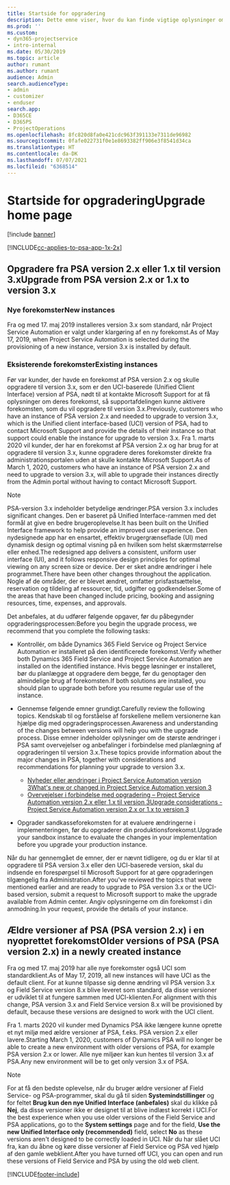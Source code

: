 ```yaml
---
title: Startside for opgradering
description: Dette emne viser, hvor du kan finde vigtige oplysninger om de nye og ændrede funktioner i Dynamics 365 Project Service Automation og processen for opgradering til den nyeste version.
ms.prod: ''
ms.custom:
- dyn365-projectservice
- intro-internal
ms.date: 05/30/2019
ms.topic: article
author: rumant
ms.author: rumant
audience: Admin
search.audienceType:
- admin
- customizer
- enduser
search.app:
- D365CE
- D365PS
- ProjectOperations
ms.openlocfilehash: 8fc820d8fa0e421cdc963f391133e7311de96982
ms.sourcegitcommit: 0fafe022731f0e1e8693382ff906e3f8541d34ca
ms.translationtype: HT
ms.contentlocale: da-DK
ms.lasthandoff: 07/07/2021
ms.locfileid: "6368514"
---
```

# <a name="upgrade-home-page"></a><span data-ttu-id="715fa-103">Startside for opgradering</span><span class="sxs-lookup"><span data-stu-id="715fa-103">Upgrade home page</span></span>

[!include [banner](../includes/psa-now-project-operations.md)]

[!INCLUDE[cc-applies-to-psa-app-1x-2x](../includes/cc-applies-to-psa-app-1x-2x.md)]

## <a name="upgrade-from-psa-version-2x-or-1x-to-version-3x"></a><span data-ttu-id="715fa-104">Opgradere fra PSA version 2.x eller 1.x til version 3.x</span><span class="sxs-lookup"><span data-stu-id="715fa-104">Upgrade from PSA version 2.x or 1.x to version 3.x</span></span>

### <a name="new-instances"></a><span data-ttu-id="715fa-105">Nye forekomster</span><span class="sxs-lookup"><span data-stu-id="715fa-105">New instances</span></span>

<span data-ttu-id="715fa-106">Fra og med 17. maj 2019 installeres version 3.x som standard, når Project Service Automation er valgt under klargøring af en ny forekomst.</span><span class="sxs-lookup"><span data-stu-id="715fa-106">As of May 17, 2019, when Project Service Automation is selected during the provisioning of a new instance, version 3.x is installed by default.</span></span>

### <a name="existing-instances"></a><span data-ttu-id="715fa-107">Eksisterende forekomster</span><span class="sxs-lookup"><span data-stu-id="715fa-107">Existing instances</span></span>

<span data-ttu-id="715fa-108">Før var kunder, der havde en forekomst af PSA version 2.x og skulle opgradere til version 3.x, som er den UCI-baserede (Unified Client Interface) version af PSA, nødt til at kontakte Microsoft Support for at få oplysninger om deres forekomst, så supportafdelingen kunne aktivere forekomsten, som du vil opgradere til version 3.x.</span><span class="sxs-lookup"><span data-stu-id="715fa-108">Previously, customers who have an instance of PSA version 2.x and needed to upgrade to version 3.x, which is the Unified client interface-based (UCI) version of PSA, had to contact Microsoft Support and provide the details of their instance so that support could enable the instance for upgrade to version 3.x.</span></span> <span data-ttu-id="715fa-109">Fra 1. marts 2020 vil kunder, der har en forekomst af PSA version 2.x og har brug for at opgradere til version 3.x, kunne opgradere deres forekomster direkte fra administrationsportalen uden at skulle kontakte Microsoft Support.</span><span class="sxs-lookup"><span data-stu-id="715fa-109">As of March 1, 2020, customers who have an instance of PSA version 2.x and need to upgrade to version 3.x, will able to upgrade their instances directly from the Admin portal without having to contact Microsoft Support.</span></span>  

> [!NOTE]
> <span data-ttu-id="715fa-110">PSA-version 3.x indeholder betydelige ændringer.</span><span class="sxs-lookup"><span data-stu-id="715fa-110">PSA version 3.x includes significant changes.</span></span> <span data-ttu-id="715fa-111">Den er baseret på Unified Interface-rammen med det formål at give en bedre brugeroplevelse.</span><span class="sxs-lookup"><span data-stu-id="715fa-111">It has been built on the Unified Interface framework to help provide an improved user experience.</span></span> <span data-ttu-id="715fa-112">Den nydesignede app har en ensartet, effektiv brugergrænseflade (UI) med dynamisk design og optimal visning på en hvilken som helst skærmstørrelse eller enhed.</span><span class="sxs-lookup"><span data-stu-id="715fa-112">The redesigned app delivers a consistent, uniform user interface (UI), and it follows responsive design principles for optimal viewing on any screen size or device.</span></span> <span data-ttu-id="715fa-113">Der er sket andre ændringer i hele programmet.</span><span class="sxs-lookup"><span data-stu-id="715fa-113">There have been other changes throughout the application.</span></span> <span data-ttu-id="715fa-114">Nogle af de områder, der er blevet ændret, omfatter prisfastsættelse, reservation og tildeling af ressourcer, tid, udgifter og godkendelser.</span><span class="sxs-lookup"><span data-stu-id="715fa-114">Some of the areas that have been changed include pricing, booking and assigning resources, time, expenses, and approvals.</span></span>

<span data-ttu-id="715fa-115">Det anbefales, at du udfører følgende opgaver, før du påbegynder opgraderingsprocessen:</span><span class="sxs-lookup"><span data-stu-id="715fa-115">Before you begin the upgrade process, we recommend that you complete the following tasks:</span></span>

- <span data-ttu-id="715fa-116">Kontrollér, om både Dynamics 365 Field Service og Project Service Automation er installeret på den identificerede forekomst.</span><span class="sxs-lookup"><span data-stu-id="715fa-116">Verify whether both Dynamics 365 Field Service and Project Service Automation are installed on the identified instance.</span></span> <span data-ttu-id="715fa-117">Hvis begge løsninger er installeret, bør du planlægge at opgradere dem begge, før du genoptager den almindelige brug af forekomsten.</span><span class="sxs-lookup"><span data-stu-id="715fa-117">If both solutions are installed, you should plan to upgrade both before you resume regular use of the instance.</span></span>
- <span data-ttu-id="715fa-118">Gennemse følgende emner grundigt.</span><span class="sxs-lookup"><span data-stu-id="715fa-118">Carefully review the following topics.</span></span> <span data-ttu-id="715fa-119">Kendskab til og forståelse af forskellene mellem versionerne kan hjælpe dig med opgraderingsprocessen.</span><span class="sxs-lookup"><span data-stu-id="715fa-119">Awareness and understanding of the changes between versions will help you with the upgrade process.</span></span> <span data-ttu-id="715fa-120">Disse emner indeholder oplysninger om de største ændringer i PSA samt overvejelser og anbefalinger i forbindelse med planlægning af opgraderingen til version 3.x.</span><span class="sxs-lookup"><span data-stu-id="715fa-120">These topics provide information about the major changes in PSA, together with considerations and recommendations for planning your upgrade to version 3.x.</span></span>

    - [<span data-ttu-id="715fa-121">Nyheder eller ændringer i Project Service Automation version 3</span><span class="sxs-lookup"><span data-stu-id="715fa-121">What's new or changed in Project Service Automation version 3</span></span>](whats-new-changed-v3.md)
    - [<span data-ttu-id="715fa-122">Overvejelser i forbindelse med opgradering – Project Service Automation version 2.x eller 1.x til version 3</span><span class="sxs-lookup"><span data-stu-id="715fa-122">Upgrade considerations - Project Service Automation version 2.x or 1.x to version 3</span></span>](upgrade-v3.md)

- <span data-ttu-id="715fa-123">Opgrader sandkasseforekomsten for at evaluere ændringerne i implementeringen, før du opgraderer din produktionsforekomst.</span><span class="sxs-lookup"><span data-stu-id="715fa-123">Upgrade your sandbox instance to evaluate the changes in your implementation before you upgrade your production instance.</span></span>

<span data-ttu-id="715fa-124">Når du har gennemgået de emner, der er nævnt tidligere, og du er klar til at opgradere til PSA version 3.x eller den UCI-baserede version, skal du indsende en forespørgsel til Microsoft Support for at gøre opgraderingen tilgængelig fra Administration.</span><span class="sxs-lookup"><span data-stu-id="715fa-124">After you've reviewed the topics that were mentioned earlier and are ready to upgrade to PSA version 3.x or the UCI-based version, submit a request to Microsoft support to make the upgrade available from Admin center.</span></span> <span data-ttu-id="715fa-125">Angiv oplysningerne om din forekomst i din anmodning.</span><span class="sxs-lookup"><span data-stu-id="715fa-125">In your request, provide the details of your instance.</span></span>

## <a name="older-versions-of-psa-psa-version-2x-in-a-newly-created-instance"></a><span data-ttu-id="715fa-126">Ældre versioner af PSA (PSA version 2.x) i en nyoprettet forekomst</span><span class="sxs-lookup"><span data-stu-id="715fa-126">Older versions of PSA (PSA version 2.x) in a newly created instance</span></span>

<span data-ttu-id="715fa-127">Fra og med 17. maj 2019 har alle nye forekomster også UCI som standardklient.</span><span class="sxs-lookup"><span data-stu-id="715fa-127">As of May 17, 2019, all new instances will have UCI as the default client.</span></span> <span data-ttu-id="715fa-128">For at kunne tilpasse sig denne ændring vil PSA version 3.x og Field Service version 8.x blive leveret som standard, da disse versioner er udviklet til at fungere sammen med UCI-klienten.</span><span class="sxs-lookup"><span data-stu-id="715fa-128">For alignment with this change, PSA version 3.x and Field Service version 8.x will be provisioned by default, because these versions are designed to work with the UCI client.</span></span>

<span data-ttu-id="715fa-129">Fra 1. marts 2020 vil kunder med Dynamics PSA ikke længere kunne oprette et nyt miljø med ældre versioner af PSA, f.eks. PSA version 2.x eller lavere.</span><span class="sxs-lookup"><span data-stu-id="715fa-129">Starting March 1, 2020, customers of Dynamics PSA will no longer be able to create a new environment with older versions of PSA, for example PSA version 2.x or lower.</span></span> <span data-ttu-id="715fa-130">Alle nye miljøer kan kun hentes til version 3.x af PSA.</span><span class="sxs-lookup"><span data-stu-id="715fa-130">Any new environment will be to get only version 3.x of PSA.</span></span>

> [!NOTE]
> <span data-ttu-id="715fa-131">For at få den bedste oplevelse, når du bruger ældre versioner af Field Service- og PSA-programmer, skal du gå til siden **Systemindstillinger** og for feltet **Brug kun den nye Unified Interface (anbefales)** skal du klikke på **Nej**, da disse versioner ikke er designet til at blive indlæst korrekt i UCI.</span><span class="sxs-lookup"><span data-stu-id="715fa-131">For the best experience when you use older versions of the Field Service and PSA applications, go to the **System settings** page and for the field, **Use the new Unified Interface only (recommended)** field, select **No** as these versions aren't designed to be correctly loaded in UCI.</span></span> <span data-ttu-id="715fa-132">Når du har slået UCI fra, kan du åbne og køre disse versioner af Field Service og PSA ved hjælp af den gamle webklient.</span><span class="sxs-lookup"><span data-stu-id="715fa-132">After you have turned off UCI, you can open and run these versions of Field Service and PSA by using the old web client.</span></span> 


[!INCLUDE[footer-include](../includes/footer-banner.md)]